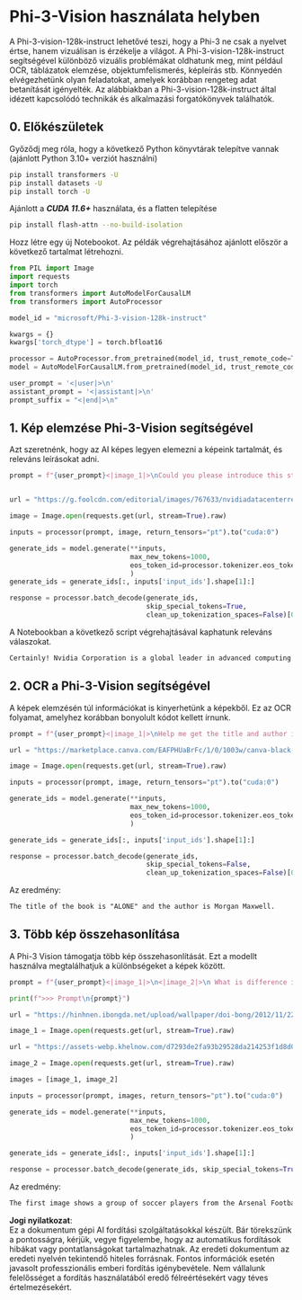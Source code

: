 # **Phi-3-Vision használata helyben**

A Phi-3-vision-128k-instruct lehetővé teszi, hogy a Phi-3 ne csak a nyelvet értse, hanem vizuálisan is érzékelje a világot. A Phi-3-vision-128k-instruct segítségével különböző vizuális problémákat oldhatunk meg, mint például OCR, táblázatok elemzése, objektumfelismerés, képleírás stb. Könnyedén elvégezhetünk olyan feladatokat, amelyek korábban rengeteg adat betanítását igényelték. Az alábbiakban a Phi-3-vision-128k-instruct által idézett kapcsolódó technikák és alkalmazási forgatókönyvek találhatók.

## **0. Előkészületek**

Győződj meg róla, hogy a következő Python könyvtárak telepítve vannak (ajánlott Python 3.10+ verziót használni)

```bash
pip install transformers -U
pip install datasets -U
pip install torch -U
```

Ajánlott a ***CUDA 11.6+*** használata, és a flatten telepítése

```bash
pip install flash-attn --no-build-isolation
```

Hozz létre egy új Notebookot. Az példák végrehajtásához ajánlott először a következő tartalmat létrehozni.

```python
from PIL import Image
import requests
import torch
from transformers import AutoModelForCausalLM
from transformers import AutoProcessor

model_id = "microsoft/Phi-3-vision-128k-instruct"

kwargs = {}
kwargs['torch_dtype'] = torch.bfloat16

processor = AutoProcessor.from_pretrained(model_id, trust_remote_code=True)
model = AutoModelForCausalLM.from_pretrained(model_id, trust_remote_code=True, torch_dtype="auto").cuda()

user_prompt = '<|user|>\n'
assistant_prompt = '<|assistant|>\n'
prompt_suffix = "<|end|>\n"
```

## **1. Kép elemzése Phi-3-Vision segítségével**

Azt szeretnénk, hogy az AI képes legyen elemezni a képeink tartalmát, és releváns leírásokat adni.

```python
prompt = f"{user_prompt}<|image_1|>\nCould you please introduce this stock to me?{prompt_suffix}{assistant_prompt}"


url = "https://g.foolcdn.com/editorial/images/767633/nvidiadatacenterrevenuefy2017tofy2024.png"

image = Image.open(requests.get(url, stream=True).raw)

inputs = processor(prompt, image, return_tensors="pt").to("cuda:0")

generate_ids = model.generate(**inputs, 
                              max_new_tokens=1000,
                              eos_token_id=processor.tokenizer.eos_token_id,
                              )
generate_ids = generate_ids[:, inputs['input_ids'].shape[1]:]

response = processor.batch_decode(generate_ids, 
                                  skip_special_tokens=True, 
                                  clean_up_tokenization_spaces=False)[0]
```

A Notebookban a következő script végrehajtásával kaphatunk releváns válaszokat.

```txt
Certainly! Nvidia Corporation is a global leader in advanced computing and artificial intelligence (AI). The company designs and develops graphics processing units (GPUs), which are specialized hardware accelerators used to process and render images and video. Nvidia's GPUs are widely used in professional visualization, data centers, and gaming. The company also provides software and services to enhance the capabilities of its GPUs. Nvidia's innovative technologies have applications in various industries, including automotive, healthcare, and entertainment. The company's stock is publicly traded and can be found on major stock exchanges.
```

## **2. OCR a Phi-3-Vision segítségével**

A képek elemzésén túl információkat is kinyerhetünk a képekből. Ez az OCR folyamat, amelyhez korábban bonyolult kódot kellett írnunk.

```python
prompt = f"{user_prompt}<|image_1|>\nHelp me get the title and author information of this book?{prompt_suffix}{assistant_prompt}"

url = "https://marketplace.canva.com/EAFPHUaBrFc/1/0/1003w/canva-black-and-white-modern-alone-story-book-cover-QHBKwQnsgzs.jpg"

image = Image.open(requests.get(url, stream=True).raw)

inputs = processor(prompt, image, return_tensors="pt").to("cuda:0")

generate_ids = model.generate(**inputs, 
                              max_new_tokens=1000,
                              eos_token_id=processor.tokenizer.eos_token_id,
                              )

generate_ids = generate_ids[:, inputs['input_ids'].shape[1]:]

response = processor.batch_decode(generate_ids, 
                                  skip_special_tokens=False, 
                                  clean_up_tokenization_spaces=False)[0]

```

Az eredmény:

```txt
The title of the book is "ALONE" and the author is Morgan Maxwell.
```

## **3. Több kép összehasonlítása**

A Phi-3 Vision támogatja több kép összehasonlítását. Ezt a modellt használva megtalálhatjuk a különbségeket a képek között.

```python
prompt = f"{user_prompt}<|image_1|>\n<|image_2|>\n What is difference in this two images?{prompt_suffix}{assistant_prompt}"

print(f">>> Prompt\n{prompt}")

url = "https://hinhnen.ibongda.net/upload/wallpaper/doi-bong/2012/11/22/arsenal-wallpaper-free.jpg"

image_1 = Image.open(requests.get(url, stream=True).raw)

url = "https://assets-webp.khelnow.com/d7293de2fa93b29528da214253f1d8d0/news/uploads/2021/07/Arsenal-1024x576.jpg.webp"

image_2 = Image.open(requests.get(url, stream=True).raw)

images = [image_1, image_2]

inputs = processor(prompt, images, return_tensors="pt").to("cuda:0")

generate_ids = model.generate(**inputs, 
                              max_new_tokens=1000,
                              eos_token_id=processor.tokenizer.eos_token_id,
                              )

generate_ids = generate_ids[:, inputs['input_ids'].shape[1]:]

response = processor.batch_decode(generate_ids, skip_special_tokens=True, clean_up_tokenization_spaces=False)[0]
```

Az eredmény:

```txt
The first image shows a group of soccer players from the Arsenal Football Club posing for a team photo with their trophies, while the second image shows a group of soccer players from the Arsenal Football Club celebrating a victory with a large crowd of fans in the background. The difference between the two images is the context in which the photos were taken, with the first image focusing on the team and their trophies, and the second image capturing a moment of celebration and victory.
```

**Jogi nyilatkozat**:  
Ez a dokumentum gépi AI fordítási szolgáltatásokkal készült. Bár törekszünk a pontosságra, kérjük, vegye figyelembe, hogy az automatikus fordítások hibákat vagy pontatlanságokat tartalmazhatnak. Az eredeti dokumentum az eredeti nyelvén tekintendő hiteles forrásnak. Fontos információk esetén javasolt professzionális emberi fordítás igénybevétele. Nem vállalunk felelősséget a fordítás használatából eredő félreértésekért vagy téves értelmezésekért.